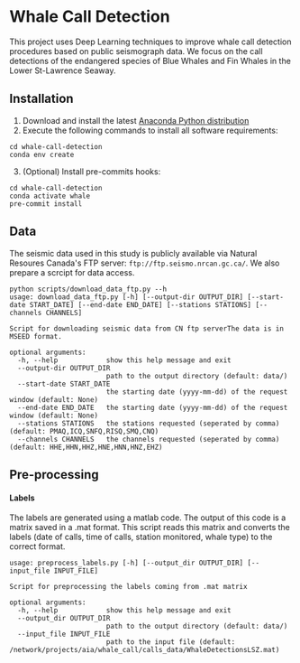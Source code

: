 # Whale Call Detection 

This project uses Deep Learning techniques to improve whale call detection procedures based on public seismograph data. We focus on the call detections of the endangered species of Blue Whales and Fin Whales in the Lower St-Lawrence Seaway.

## Installation
1. Download and install the latest [Anaconda Python distribution](https://www.anaconda.com/distribution/#download-section)
2. Execute the following commands to install all software requirements:
```
cd whale-call-detection
conda env create
```

3. (Optional) Install pre-commits hooks:
```
cd whale-call-detection
conda activate whale
pre-commit install
```

## Data
The seismic data used in this study is publicly available via Natural Resoures Canada's FTP server: `ftp://ftp.seismo.nrcan.gc.ca/`. We also prepare a scrcipt for data access.

```
python scripts/download_data_ftp.py --h
usage: download_data_ftp.py [-h] [--output-dir OUTPUT_DIR] [--start-date START_DATE] [--end-date END_DATE] [--stations STATIONS] [--channels CHANNELS]

Script for downloading seismic data from CN ftp serverThe data is in MSEED format.

optional arguments:
  -h, --help            show this help message and exit
  --output-dir OUTPUT_DIR
                        path to the output directory (default: data/)
  --start-date START_DATE
                        the starting date (yyyy-mm-dd) of the request window (default: None)
  --end-date END_DATE   the starting date (yyyy-mm-dd) of the request window (default: None)
  --stations STATIONS   the stations requested (seperated by comma) (default: PMAQ,ICQ,SNFQ,RISQ,SMQ,CNQ)
  --channels CHANNELS   the channels requested (seperated by comma) (default: HHE,HHN,HHZ,HNE,HNN,HNZ,EHZ)
```

## Pre-processing

#### Labels
The labels are generated using a matlab code. The output of this code is a matrix saved in a .mat format.
This script reads this matrix and converts the labels (date of calls, time of calls, station monitored, whale type) to the correct format.

```
usage: preprocess_labels.py [-h] [--output_dir OUTPUT_DIR] [--input_file INPUT_FILE]

Script for preprocessing the labels coming from .mat matrix

optional arguments:
  -h, --help            show this help message and exit
  --output_dir OUTPUT_DIR
                        path to the output directory (default: data/)
  --input_file INPUT_FILE
                        path to the input file (default: /network/projects/aia/whale_call/calls_data/WhaleDetectionsLSZ.mat)
```
